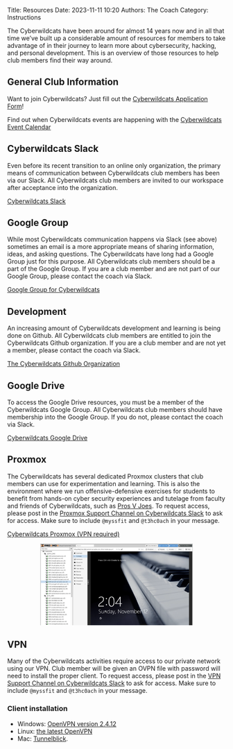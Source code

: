 Title: Resources
Date: 2023-11-11 10:20
Authors: The Coach
Category: Instructions

The Cyberwildcats have been around for almost 14 years now and in all that time we’ve built up a considerable amount of resources for members to take advantage of in their journey to learn more about cybersecurity, hacking, and personal development. This is an overview of those resources to help club members find their way around.

## General Club Information

Want to join Cyberwildcats?  Just fill out the [Cyberwildcats Application Form](http://www.cyberwildcats.net/apply)!

Find out when Cyberwildcats events are happening with the [Cyberwildcats Event Calendar](http://www.cyberwildcats.net/calendar)

## Cyberwildcats Slack

Even before its recent transition to an online only organization, the primary means of communication between Cyberwildcats club members has been via our Slack. All Cyberwildcats club members are invited to our workspace after acceptance into the organization.

[Cyberwildcats Slack](http://cyberwildcats.slack.com/)

## Google Group

While most Cyberwildcats communication happens via Slack (see above) sometimes an email is a more appropriate means of sharing information, ideas, and asking questions. The Cyberwildcats have long had a Google Group just for this purpose. All Cyberwildcats club members should be a part of the Google Group. If you are a club member and are not part of our Google Group, please contact the coach via Slack.

[Google Group for Cyberwildcats](http://www.cyberwildcats.net/group)

## Development

An increasing amount of Cyberwildcats development and learning is being done on Github. All Cyberwildcats club members are entitled to join the Cyberwildcats Github organization. If you are a club member and are not yet a member, please contact the coach via Slack.

[The Cyberwildcats Github Organization](https://github.com/Cyberwildcats)

## Google Drive

To access the Google Drive resources, you must be a member of the Cyberwildcats Google Group. All Cyberwildcats club members should have membership into the Google Group. If you do not, please contact the coach via Slack.

[Cyberwildcats Google Drive](http://www.cyberwildcats.net/drive)

## Proxmox


The Cyberwildcats has several dedicated Proxmox clusters that club members can use for experimentation and learning.  This is also the environment where we run offensive-defensive exercises for students to benefit from hands-on cyber security experiences and tutelage from faculty and friends of Cyberwildcats, such as [Pros V Joes](http://www.prosversusjoes.net).  To request access, please post in the [Proxmox Support Channel on Cyberwildcats Slack](https://app.slack.com/client/T09RD0WQM/C04HGQ5Q98F) to ask for access.  Make sure to include `@myssfit` and `@t3hc0ach` in your message.

[Cyberwildcats Proxmox (VPN required)](https://10.1.11.33:8006)

<div align="center";><img src="/images/cyberwildcats_proxmox.png" alt="Cyberwildcats Proxmox webUI" width="70%"/></div>


## VPN

Many of the Cyberwildcats activities require access to our private network using our VPN.  Club member will be given an OVPN file with password will need to install the proper client.  To request access, please post in the [VPN Support Channel on Cyberwildcats Slack](https://app.slack.com/client/T09RD0WQM/C04HGPSP3HD) to ask for access.  Make sure to include `@myssfit` and `@t3hc0ach` in your message.

### Client installation

* Windows: [OpenVPN version 2.4.12](https://swupdate.openvpn.org/community/releases/openvpn-install-2.4.12-I601-Win10.exe)
* Linux: [the latest OpenVPN](http://openvpn.net/community-downloads/)
* Mac: [Tunnelblick](https://tunnelblick.net/).
